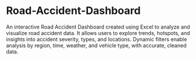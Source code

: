# Road-Accident-Dashboard
An interactive Road Accident Dashboard created using Excel to analyze and visualize road accident data. It allows users to explore trends, hotspots, and insights into accident severity, types, and locations. Dynamic filters enable analysis by region, time, weather, and vehicle type, with accurate, cleaned data.

